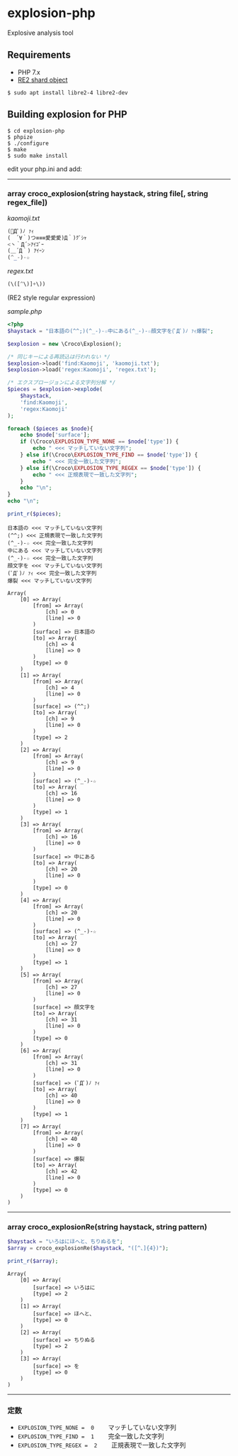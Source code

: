 # explosion-php
Explosive analysis tool

## Requirements

* PHP 7.x
* [RE2 shard object](https://github.com/google/re2)

```
$ sudo apt install libre2-4 libre2-dev
```

## Building explosion for PHP

```
$ cd explosion-php
$ phpize
$ ./configure
$ make
$ sudo make install
```


edit your php.ini and add:

-----

### array croco_explosion(string haystack, string file[, string regex_file])

*kaomoji.txt*
```php
(ﾟДﾟ)ﾉ ｧｨ
(　´∀｀)つ≡≡≡愛愛愛)Д｀)ｸﾞｼｬ
<丶｀Д´>ｱｲｺﾞｰ
(＿´Д｀) ｱｲｰﾝ
(^_-)-☆
```

*regex.txt*
```php
(\([^\)]+\))
```
(RE2 style regular expression)

*sample.php*

```php
<?php
$haystack = "日本語の(^^;)(^_-)-☆中にある(^_-)-☆顔文字を(ﾟДﾟ)ﾉ ｧｨ爆裂";

$explosion = new \Croco\Explosion();

/* 同じキーによる再読込は行われない */
$explosion->load('find:Kaomoji', 'kaomoji.txt');
$explosion->load('regex:Kaomoji', 'regex.txt');

/* エクスプロージョンによる文字列分解 */
$pieces = $explosion->explode(
    $haystack,
    'find:Kaomoji',
    'regex:Kaomoji'
);

foreach ($pieces as $node){
    echo $node['surface'];
    if (\Croco\EXPLOSION_TYPE_NONE == $node['type']) {
        echo " <<< マッチしていない文字列";
    } else if(\Croco\EXPLOSION_TYPE_FIND == $node['type']) {
        echo " <<< 完全一致した文字列";
    } else if(\Croco\EXPLOSION_TYPE_REGEX == $node['type']) {
        echo " <<< 正規表現で一致した文字列";
    }
    echo "\n";
}
echo "\n";

print_r($pieces);
```


```
日本語の <<< マッチしていない文字列
(^^;) <<< 正規表現で一致した文字列
(^_-)-☆ <<< 完全一致した文字列
中にある <<< マッチしていない文字列
(^_-)-☆ <<< 完全一致した文字列
顔文字を <<< マッチしていない文字列
(ﾟДﾟ)ﾉ ｧｨ <<< 完全一致した文字列
爆裂 <<< マッチしていない文字列

Array(
    [0] => Array(
        [from] => Array(
            [ch] => 0
            [line] => 0
        )
        [surface] => 日本語の
        [to] => Array(
            [ch] => 4
            [line] => 0
        )
        [type] => 0
    )
    [1] => Array(
        [from] => Array(
            [ch] => 4
            [line] => 0
        )
        [surface] => (^^;)
        [to] => Array(
            [ch] => 9
            [line] => 0
        )
        [type] => 2
    )
    [2] => Array(
        [from] => Array(
            [ch] => 9
            [line] => 0
        )
        [surface] => (^_-)-☆
        [to] => Array(
            [ch] => 16
            [line] => 0
        )
        [type] => 1
    )
    [3] => Array(
        [from] => Array(
            [ch] => 16
            [line] => 0
        )
        [surface] => 中にある
        [to] => Array(
            [ch] => 20
            [line] => 0
        )
        [type] => 0
    )
    [4] => Array(
        [from] => Array(
            [ch] => 20
            [line] => 0
        )
        [surface] => (^_-)-☆
        [to] => Array(
            [ch] => 27
            [line] => 0
        )
        [type] => 1
    )
    [5] => Array(
        [from] => Array(
            [ch] => 27
            [line] => 0
        )
        [surface] => 顔文字を
        [to] => Array(
            [ch] => 31
            [line] => 0
        )
        [type] => 0
    )
    [6] => Array(
        [from] => Array(
            [ch] => 31
            [line] => 0
        )
        [surface] => (ﾟДﾟ)ﾉ ｧｨ
        [to] => Array(
            [ch] => 40
            [line] => 0
        )
        [type] => 1
    )
    [7] => Array(
        [from] => Array(
            [ch] => 40
            [line] => 0
        )
        [surface] => 爆裂
        [to] => Array(
            [ch] => 42
            [line] => 0
        )
        [type] => 0
    )
)
```
-----


### array croco_explosionRe(string haystack, string pattern)

```php
$haystack = "いろはにほへと、ちりぬるを";
$array = croco_explosionRe($haystack, "([^、]{4})");

print_r($array);
```

```
Array(
    [0] => Array(
        [surface] => いろはに
        [type] => 2
    )
    [1] => Array(
        [surface] => ほへと、
        [type] => 0
    )
    [2] => Array(
        [surface] => ちりぬる
        [type] => 2
    )
    [3] => Array(
        [surface] => を
        [type] => 0
    )
)
```
-----


### 定数

  * `EXPLOSION_TYPE_NONE =  0` 　　マッチしていない文字列
  * `EXPLOSION_TYPE_FIND =  1` 　　完全一致した文字列
  * `EXPLOSION_TYPE_REGEX =  2` 　　正規表現で一致した文字列
